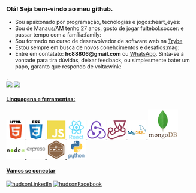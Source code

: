 ### Olá! Seja bem-vindo ao meu github.
<ul>
  <li>Sou apaixonado por programação, tecnologias e jogos:heart_eyes:</li>
  <li>Sou de Manaus/AM tenho 27 anos, gosto de jogar fultebol:soccer: e passar tempo com a família:family: </li>
  <li>Sou formado no curso de desenvolvedor de software web na <a href="https://www.betrybe.com/">Trybe</a></li>
  <li>Estou sempre em busca de novos conehcimentos e desafios:mag:</li>
  <li>Entre em contatato: <b>hc88806@gmail.com</b> ou <a href="http://api.whatsapp.com/send?phone=5592984925268">WhatsApp</a>. Sinta-se à vontade  para tira dúvidas, deixar feedback, ou simplesmente bater um papo, garanto que respondo de volta:wink:</li>
</ul>. 
<div>
  <a href="https://github.com/hudson-carlos">
  <img height="180em" src="https://github-readme-stats.vercel.app/api?username=hudson-carlos&show_icons=true&theme=vue-dark&include_all_commits=true&count_private=true"/>
  <img height="180em" src="https://github-readme-stats.vercel.app/api/top-langs/?username=hudson-carlos&layout=compact&langs_count=7&theme=vue-dark"/>
</div>
  
 <h4>Linguagens e ferramentas:</h4> 
<div>
  <img src="https://raw.githubusercontent.com/devicons/devicon/2ae2a900d2f041da66e950e4d48052658d850630/icons/html5/html5-original-wordmark.svg" height="50" width="50">
  <img src="https://raw.githubusercontent.com/devicons/devicon/2ae2a900d2f041da66e950e4d48052658d850630/icons/css3/css3-original-wordmark.svg" height="50" width="50">
   <img alt="Rafa-Js" height="50" width="50" src="https://raw.githubusercontent.com/devicons/devicon/master/icons/javascript/javascript-plain.svg">
  <img src="https://raw.githubusercontent.com/devicons/devicon/2ae2a900d2f041da66e950e4d48052658d850630/icons/react/react-original-wordmark.svg" height="50" width="50">
  <img src="https://raw.githubusercontent.com/devicons/devicon/2ae2a900d2f041da66e950e4d48052658d850630/icons/redux/redux-original.svg" height="50" width="50">
  <img src="https://raw.githubusercontent.com/devicons/devicon/2ae2a900d2f041da66e950e4d48052658d850630/icons/jest/jest-plain.svg" height="50" width="50">
  <img src="https://raw.githubusercontent.com/devicons/devicon/2ae2a900d2f041da66e950e4d48052658d850630/icons/mysql/mysql-original-wordmark.svg" height="50" width="50">
  <img src="https://raw.githubusercontent.com/devicons/devicon/2ae2a900d2f041da66e950e4d48052658d850630/icons/mongodb/mongodb-original-wordmark.svg" height="80" width="80">
  <img src="https://raw.githubusercontent.com/devicons/devicon/2ae2a900d2f041da66e950e4d48052658d850630/icons/nodejs/nodejs-original-wordmark.svg" height="50" width="50">
  <img src="https://raw.githubusercontent.com/devicons/devicon/2ae2a900d2f041da66e950e4d48052658d850630/icons/express/express-original-wordmark.svg" height="50" width="50">
  <img src="https://raw.githubusercontent.com/devicons/devicon/2ae2a900d2f041da66e950e4d48052658d850630/icons/mocha/mocha-plain.svg" height="50" width="50">
  <img src="https://raw.githubusercontent.com/devicons/devicon/2ae2a900d2f041da66e950e4d48052658d850630/icons/python/python-original-wordmark.svg" height="50" width="50">

</div>
<h4>Vamos se conectar</h4> 
<div>   
  <a href="https://www.linkedin.com/in/hudson-carlos/"><img alt="hudsonLinkedIn" width="150px" src="https://img.shields.io/badge/LinkedIn-0077B5?style=for-the-badge&logo=linkedin&logoColor=white"></a>
  <a href="https://www.facebook.com/profile.php?id=100006648469118"><img alt="hudsonFacebook" width="150px" src="https://img.shields.io/badge/Facebook-1877F2?style=for-the-badge&logo=facebook&logoColor=white"></a>
  
</div>  
